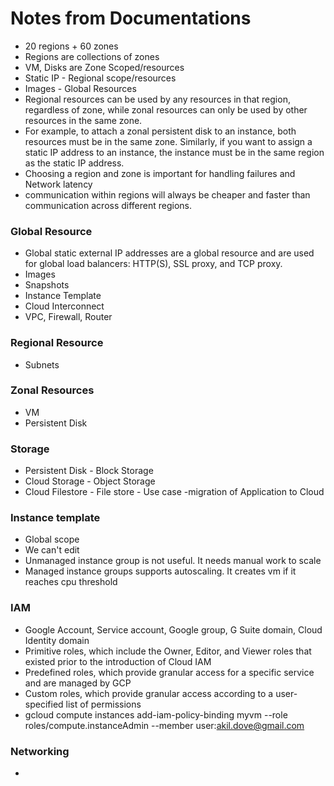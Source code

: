 # Notes from Documentations
* 20 regions + 60 zones
* Regions are collections of zones
* VM, Disks are Zone Scoped/resources
* Static IP - Regional scope/resources
* Images - Global Resources
* Regional resources can be used by any resources in that region, regardless of zone, while zonal resources can only be used by other resources in the same zone.
* For example, to attach a zonal persistent disk to an instance, both resources must be in the same zone. Similarly, if you want to assign a static IP address to an instance, the instance must be in the same region as the static IP address.
* Choosing a region and zone is important for handling failures and Network latency 
* communication within regions will always be cheaper and faster than communication across different regions.

### Global Resource
* Global static external IP addresses are a global resource and are used for global load balancers: HTTP(S), SSL proxy, and TCP proxy.
* Images
* Snapshots
* Instance Template
* Cloud Interconnect
* VPC, Firewall, Router

### Regional Resource
* Subnets

### Zonal Resources
* VM
* Persistent Disk

### Storage
* Persistent Disk - Block Storage
* Cloud Storage - Object Storage
* Cloud Filestore - File store - Use case -migration of Application to Cloud

### Instance template
* Global scope
* We can't edit
* Unmanaged instance group is not useful. It needs manual work to scale
* Managed instance groups supports autoscaling. It creates vm if it reaches cpu threshold

### IAM
* Google Account, Service account, Google group, G Suite domain, Cloud Identity domain
* Primitive roles, which include the Owner, Editor, and Viewer roles that existed prior to the introduction of Cloud IAM
* Predefined roles, which provide granular access for a specific service and are managed by GCP
* Custom roles, which provide granular access according to a user-specified list of permissions
* gcloud compute instances add-iam-policy-binding myvm --role roles/compute.instanceAdmin --member user:akil.dove@gmail.com

### Networking
* 